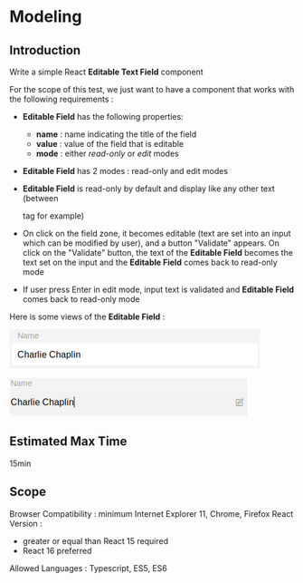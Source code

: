 # Modeling

## Introduction

Write a simple React **Editable Text Field** component

For the scope of this test, we just want to have a component that works with the following requirements :
- **Editable Field** has the following properties:
    - **name** : name indicating the title of the field
    - **value**  : value of the field that is editable
    - **mode** : either *read-only* or *edit* modes
- **Editable Field** has 2 modes : read-only and edit modes
- **Editable Field** is read-only by default and display like any other text (between <p></p> tag for example)

- On click on the field zone, it becomes editable (text are set into an input which can be modified by user), and a button "Validate" appears. On click on the "Validate" button, the text of the **Editable Field** becomes the text set on the input and the **Editable Field** comes back to read-only mode
- If user press Enter in edit mode, input text is validated and **Editable Field** comes back to read-only mode

Here is some views of the **Editable Field** :

![Editable Field on Read-only mode](./read_mode.png)

![Editable Field on Edit mode](./edit_mode.png)

## Estimated Max Time
15min

## Scope

Browser Compatibility : minimum Internet Explorer 11, Chrome, Firefox
React Version :
- greater or equal than React 15 required
- React 16 preferred

Allowed Languages : Typescript, ES5, ES6